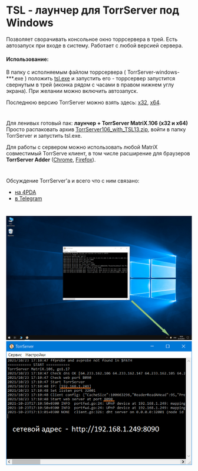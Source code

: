 # TSL - лаунчер для TorrServer под Windows  
Позволяет сворачивать консольное окно торрсервера в трей. Есть автозапуск при входе в систему. Работает с любой версией сервера.  
#### Использование:  
В папку с исполняемым файлом торрсервера ( TorrServer-windows-\*\*\*.exe ) положить [tsl.exe](https://github.com/Noperkot/TSL/releases/download/v1.3/tsl.exe) и запустить его - торрсервер запустится свернутым в трей (иконка рядом с часами в правом нижнем углу экрана). При желании можно включить автозапуск.  

Последнюю версию TorrServer можно взять здесь: [x32](http://releases.yourok.ru/torr/server/TorrServer-windows-386.exe), [x64](http://releases.yourok.ru/torr/server/TorrServer-windows-amd64.exe).  
#
Для ленивых готовый пак: **лаунчер + TorrServer MatriX.106 (x32 и x64)**  
Просто распаковать архив [TorrServer106_with_TSL13.zip](https://github.com/Noperkot/TSL/releases/download/v1.3/TorrServer106_with_TSL13.zip), войти в папку TorrServer и запустить tsl.exe.  

Для работы с сервером можно использовать любой MatriX совместимый TorrServe клиент, в том числе расширение для браузеров **TorrServer Adder** ([Chrome](https://chrome.google.com/webstore/detail/torrserver-adder/ihphookhabmjbgccflngglmidjloeefg?hl=ru), [Firefox](https://addons.mozilla.org/ru/firefox/addon/torrserver-adder/)).
#
Обсуждение TorrServer'а и всего что с ним связано:
- [на 4PDA](https://4pda.to/forum/index.php?showtopic=889960)
- [в Telegram](https://t.me/TorrServe)
#
![](img/screen1.png)  
![](img/screen2.png)  
